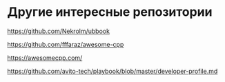 # Другие интересные репозитории

https://github.com/Nekrolm/ubbook

https://github.com/fffaraz/awesome-cpp

https://awesomecpp.com/

https://github.com/avito-tech/playbook/blob/master/developer-profile.md
